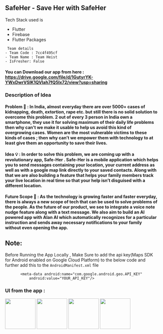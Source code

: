 ## SafeHer - Save Her with SafeHer

Tech Stack used is 
- Flutter
- Firebase
- Flutter Packages

```
 Team details
- Team Code : 7cc4f495cf
- Team Name : Team Heist
- IsFresher: False

```

#### You can Download our app from here : https://drive.google.com/file/d/1GutyrYK-YWxDwrVSlK1QVIah7fQ5Ix72/view?usp=sharing


### Description of Idea

#### Problem 📌 : In India, almost everyday there are over 5000+ cases of kidnapping, death, extortion, rape etc. but still there is no solid solution to overcome this problem. 2 out of every 3 person in India own a smartphone, they use it for solving maximum of their daily life problems then why can't we make it usable to help us avoid this kind of overgrowing cases. Women are the most vulnerable victims to these kinds of cases ; then why can’t we empower them with technology to at least give them an opportunity to save their lives.

#### Idea 💡 : In order to solve this problem, we are coming up with a revolutionary app, Safe-Her . Safe-Her is a mobile application which helps you to send messages containing your location, your current address as well as with a google map link directly to your saved contacts. Along with that we are also building a feature that helps your family members track your live location in real time so that your help isn’t disguised with a different location.

#### Future Scope 🚀 : As the technology is growing faster and faster everyday, there is always a new scope of tech that can be used to solve problems of the people. As the future of our product, we see to integrate a voice note nudge feature along with a text message. We also aim to build an AI powered app with Alan AI which automatically recognizes for a particular instruction and sends away necessary notifications to your family without even opening the app.

## Note: 
Before Running the App Locally , Make Sure to add the api key(Maps SDK for Android enabled on Google Cloud Platform) to the below code and further add this to the `AndroidManifest.xml` file
```
       <meta-data android:name="com.google.android.geo.API_KEY"
           android:value="YOUR_API_KEY"/>
```

### UI from the app :

<img src="https://user-images.githubusercontent.com/72657275/155896191-a34b8fdd-32b7-402c-916a-2103896adfac.jpeg" width="100" />
<img src="https://user-images.githubusercontent.com/72657275/155896192-9cdded7a-96bb-4f66-88a1-b5ddc78f58de.jpeg" width="100" />
<img src="https://user-images.githubusercontent.com/72657275/155896194-12b1e4b5-7f2c-4c08-b4f6-5fbf10285ad0.jpeg" width="100" />
<img src="https://user-images.githubusercontent.com/72657275/155896196-54924987-bc82-4b52-9609-5bc24f36e29a.jpeg" width="100" />


